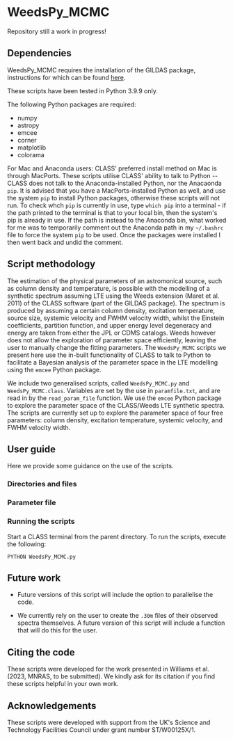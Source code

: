 # WeedsPy_MCMC

Repository still a work in progress!

## Dependencies

WeedsPy_MCMC requires the installation of the GILDAS package, instructions for which can be found [here](https://www.iram.fr/IRAMFR/GILDAS/gildasli2.html). 

These scripts have been tested in Python 3.9.9 only.

The following Python packages are required:

* numpy
* astropy
* emcee
* corner
* matplotlib
* colorama

For Mac and Anaconda users: CLASS' preferred install method on Mac is through MacPorts. These scripts utilise CLASS' ability to talk to Python -- CLASS does not talk to the Anaconda-installed Python, nor the Anacaonda `pip`. It is advised that you have a MacPorts-installed Python as well, and use the system `pip` to install Python packages, otherwise these scripts will not run. To check whch `pip` is currently in use, type `which pip` into a terminal - if the path printed to the terminal is that to your local bin, then the system's pip is already in use. If the path is instead to the Anaconda bin, what worked for me was to temporarily comment out the Anaconda path in my `~/.bashrc` file to force the system `pip` to be used. Once the packages were installed I then went back and undid the comment.


## Script methodology

The estimation of the physical parameters of an astromonical source, such as column density and temperature, is possible with the modelling of a synthetic spectrum assuming LTE using the Weeds extension (Maret et al. 2011) of the CLASS software (part of the GILDAS package). The spectrum is produced by assuming a certain column density, excitation temperature, source size, systemic velocity and FWHM velocity width, whilst the Einstein coefficients, partition function, and upper energy level degeneracy and energy are taken from either the JPL or CDMS catalogs.  Weeds however does not allow the exploration of parameter space efficiently, leaving the user to manually change the fitting parameters. The `WeedsPy_MCMC` scripts we present here use the in-built functionality of CLASS to talk to Python to facilitate a Bayesian analysis of the parameter space in the LTE modelling using the `emcee` Python package.

We include two generalised scripts, called `WeedsPy_MCMC.py` and `WeedsPy_MCMC.class`. Variables are set by the use in `paramfile.txt`, and are read in by the `read_param_file` function. We use the `emcee` Python package to explore the parameter space of the CLASS/Weeds LTE synthetic spectra. The scripts are currently set up to explore the parameter space of four free parameters: column density, excitation temperature, systemic velocity, and FWHM velocity width.


## User guide

Here we provide some guidance on the use of the scripts.


### Directories and files



### Parameter file


### Running the scripts

Start a CLASS terminal from the parent directory. To run the scripts, execute the following:

```
PYTHON WeedsPy_MCMC.py
```


## Future work

* Future versions of this script will include the option to parallelise the code.

* We currently rely on the user to create the `.30m` files of their observed spectra themselves. A future version of this script will include a function that will do this for the user.


## Citing the code 

These scripts were developed for the work presented in Williams et al. (2023, MNRAS, to be submitted). We kindly ask for its citation if you find these scripts helpful in your own work.


## Acknowledgements

These scripts were developed with support from the UK's Science and Technology Facilities Council under grant number ST/W00125X/1.

